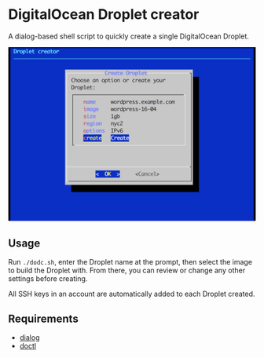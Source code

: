 # DigitalOcean Droplet creator

A dialog-based shell script to quickly create a single DigitalOcean Droplet.

![The `dodc` main menu lists options for creating and configuring a Droplet.](screenshot.png)

## Usage

Run `./dodc.sh`, enter the Droplet name at the prompt, then select the image to build the Droplet with. From there, you can review or change any other settings before creating.

All SSH keys in an account are automatically added to each Droplet created.

## Requirements

* [dialog](http://invisible-island.net/dialog/dialog.html)
* [doctl](https://github.com/digitalocean/doctl)
